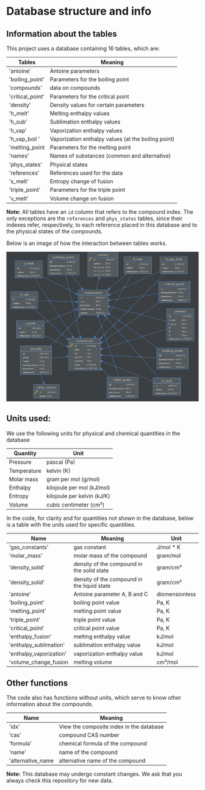 # Database structure and info

## Information about the tables
This project uses a database containing 16 tables, which are:

| Tables           | Meaning                                                 |
| ---------------- | ------------------------------------------------------- |
| 'antoine'        | Antoine parameters                                      |
| 'boiling_point'  | Parameters for the boiling point                        |
| 'compounds'      | data on compounds                                       |
| 'critical_point' | Parameters for the critical point                       |
| 'density'        | Density values for certain parameters                   |
| 'h_melt'         | Melting enthalpy values                                 |
| 'h_sub'          | Sublimation enthalpy values                             |
| 'h_vap'          | Vaporization enthalpy values                            |
| 'h_vap_boil '    | Vaporization enthalpy values (at the boiling point)     |
| 'melting_point   | Parameters for the melting point                        |
| 'names'          | Names of substances (common and alternative)            |
| 'phys_states'    | Physical states                                         |
| 'references'     | References used for the data                            |
| 's_melt'         | Entropy change of fusion                                |
| 'triple_point'   | Parameters for the triple point                         |
| 'v_melt'         | Volume change on fusion                                 |

**Note:** All tables have an `id` column that refers to the compound index. The only exceptions are the `references` and `phys_states` tables, since their indexes refer, respectively, to each reference placed in this database and to the physical states of the compounds.

Below is an image of how the interaction between tables works.

![Interaction](mapa_mental_banco.jpeg)

## Units used:
We use the following units for physical and chemical quantities in the database

| Quantity         | Unit                              |
| ---------------- | --------------------------------- |
| Pressure         | pascal (Pa)                       |
| Temperature      | kelvin (K)                        |
| Molar mass       | gram per mol (g/mol)              |
| Enthalpy         | kilojoule per mol (kJ/mol)        |
| Entropy          | kilojoule per kelvin (kJ/K)       |
| Volume           | cubic centimeter (cm³)            |

In the code, for clarity and for quantities not shown in the database, below is a table with the units used for specific quantities.

| Name                    | Meaning                                     | Unit           |
| ----------------------- | ------------------------------------------- | -------------- |
| 'gas_constants'         | gas constant                                | J/mol * K      |
| 'molar_mass'            | molar mass of the compound                  | gram/mol       |
| 'density_solid'         | density of the compound in the solid state  | gram/cm³       |
| 'density_solid'         | density of the compound in the liquid state | gram/cm³       |
| 'antoine'               | Antoine parameter A, B and C                | diomensionless |
| 'boiling_point'         | boiling point value                         | Pa, K          |
| 'melting_point'         | melting point value                         | Pa, K          |
| 'triple_point'          | triple point value                          | Pa, K          |
| 'critical_point'        | critical point value                        | Pa, K          |
| 'enthalpy_fusion'       | melting enthalpy value                      | kJ/mol         |
| 'enthalpy_sublimation'  | sublimation enthalpy value                  | kJ/mol         |
| 'enthalpy_vaporization' | vaporization enthalpy value                 | kJ/mol         |
| 'volume_change_fusion   | melting volume                              | cm³/mol        |

## Other functions

The code also has functions without units, which serve to know other information about the compounds.

| Name              | Meaning                                  |
| ----------------- | ---------------------------------------- |
| 'idx'             | View the composite index in the database |
| 'cas'             | compound CAS number                      |
| 'formula'         | chemical formula of the compound         |
| 'name'            | name of the compound                     |
| 'alternative_name | alternative name of the compound         |

**Note:** This database may undergo constant changes. We ask that you always check this repository for new data.